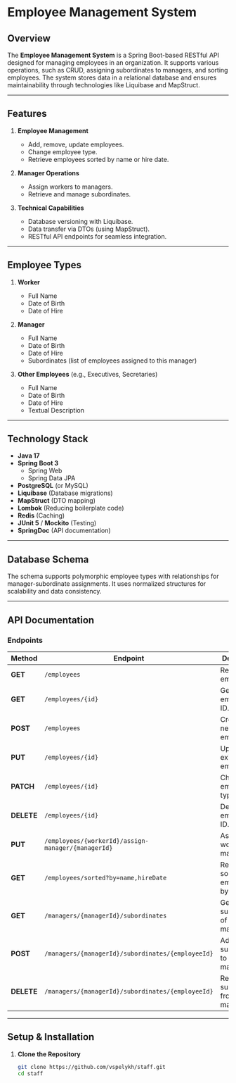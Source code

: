 # **Employee Management System**

## **Overview**

The **Employee Management System** is a Spring Boot-based RESTful API designed for managing employees in an organization. It supports various operations, such as CRUD, assigning subordinates to managers, and sorting employees. The system stores data in a relational database and ensures maintainability through technologies like Liquibase and MapStruct.

---

## **Features**

1. **Employee Management**
   - Add, remove, update employees.
   - Change employee type.
   - Retrieve employees sorted by name or hire date.

2. **Manager Operations**
   - Assign workers to managers.
   - Retrieve and manage subordinates.

3. **Technical Capabilities**
   - Database versioning with Liquibase.
   - Data transfer via DTOs (using MapStruct).
   - RESTful API endpoints for seamless integration.

---

## **Employee Types**

1. **Worker**
   - Full Name
   - Date of Birth
   - Date of Hire

2. **Manager**
   - Full Name
   - Date of Birth
   - Date of Hire
   - Subordinates (list of employees assigned to this manager)

3. **Other Employees** (e.g., Executives, Secretaries)
   - Full Name
   - Date of Birth
   - Date of Hire
   - Textual Description

---

## **Technology Stack**

- **Java 17**
- **Spring Boot 3**
   - Spring Web
   - Spring Data JPA
- **PostgreSQL** (or MySQL)
- **Liquibase** (Database migrations)
- **MapStruct** (DTO mapping)
- **Lombok** (Reducing boilerplate code)
- **Redis** (Caching)
- **JUnit 5** / **Mockito** (Testing)
- **SpringDoc** (API documentation)

---

## **Database Schema**

The schema supports polymorphic employee types with relationships for manager-subordinate assignments. It uses normalized structures for scalability and data consistency.

---

## **API Documentation**

### **Endpoints**

| **Method** | **Endpoint**                                   | **Description**                          |
|------------|-----------------------------------------------|------------------------------------------|
| **GET**    | `/employees`                                  | Retrieve all employees.                  |
| **GET**    | `/employees/{id}`                             | Get an employee by ID.                   |
| **POST**   | `/employees`                                  | Create a new employee.                   |
| **PUT**    | `/employees/{id}`                             | Update an existing employee.             |
| **PATCH**  | `/employees/{id}`                             | Change employee type.                    |
| **DELETE** | `/employees/{id}`                             | Delete an employee by ID.                |
| **PUT**    | `/employees/{workerId}/assign-manager/{managerId}` | Assign a worker to a manager.            |
| **GET**    | `/employees/sorted?by=name,hireDate`          | Retrieve sorted employees by criteria.   |
| **GET**    | `/managers/{managerId}/subordinates`          | Get subordinates of a manager.           |
| **POST**   | `/managers/{managerId}/subordinates/{employeeId}` | Add a subordinate to a manager.          |
| **DELETE** | `/managers/{managerId}/subordinates/{employeeId}` | Remove a subordinate from a manager.     |

---
## **Setup & Installation**

1. **Clone the Repository**
   ```bash
   git clone https://github.com/vspelykh/staff.git
   cd staff

